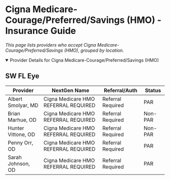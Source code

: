 # Cigna Medicare-Courage/Preferred/Savings (HMO) - Insurance Guide

*This page lists providers who accept Cigna Medicare-Courage/Preferred/Savings (HMO), grouped by location.*

<details open><summary>Provider Details for Cigna Medicare-Courage/Preferred/Savings (HMO)</summary>

## SW FL Eye

| Provider | NextGen Name | Referral/Auth | Status |
|----------|-------------|--------------|--------|
| Albert Smolyar, MD | Cigna Medicare HMO REFERRAL REQUIRED | Referral Required | PAR |
| Brian Marhue, OD | Cigna Medicare HMO REFERRAL REQUIRED | Referral Required | Non-PAR |
| Hunter Vittone, OD | Cigna Medicare HMO REFERRAL REQUIRED | Referral Required | Non-PAR |
| Penny Orr, OD | Cigna Medicare HMO REFERRAL REQUIRED | Referral Required | PAR |
| Sarah Johnson, OD | Cigna Medicare HMO REFERRAL REQUIRED | Referral Required | PAR |

</details>

